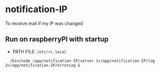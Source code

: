 # notification-IP
To receive mail if my IP was changed

## Run on raspberryPI with startup
* PATH FILE: `/etc/rc.local`

```
  /bin/node /app/notification-IP/server 1>/app/notification-IP/log 2>/app/notification-IP/errorLog &
```
